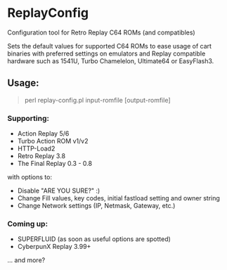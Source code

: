 # ReplayConfig
Configuration tool for Retro Replay C64 ROMs (and compatibles)

Sets the default values for supported C64 ROMs to ease usage of cart binaries with preferred settings on emulators and Replay compatible hardware such as 1541U, Turbo Chamelelon, Ultimate64 or EasyFlash3.



## Usage:

> perl replay-config.pl input-romfile [output-romfile]



### Supporting:

* Action Replay 5/6
* Turbo Action ROM v1/v2
* HTTP-Load2
* Retro Replay 3.8
* The Final Replay 0.3 - 0.8

with options to:

* Disable "ARE YOU SURE?" :)
* Change Fill values, key codes, initial fastload setting and owner string
* Change Network settings (IP, Netmask, Gateway, etc.)



### Coming up:

* SUPERFLUID (as soon as useful options are spotted)
* CyberpunX Replay 3.99+

... and more?
